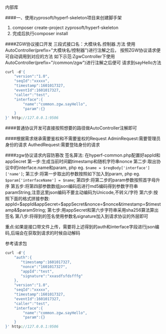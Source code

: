 ####
内部库

####一、使用zyprosoft/hyperf-skeleton项目来创建脚手架
1. composer create-project zyprosoft/hyperf-skeleton
2. 完成后执行composer install

####ZGW协议接口开发
三段式接口名：大模块名.控制器.方法
使用AutoController(prefix="大模块名/控制器")进行注解之后，
按照ZGW协议请求便可自动调用到对应的方法
如下示范:ZgwController下使用AutoController(prefix="/common/zgw")进行注解之后便可
请求到sayHello方法
```php
curl -d'{
    "version":"1.0",
    "seqId":"xxxxx",
    "timestamp":1601017327,
    "eventId":1601017327,
    "caller":"test",
    "interface":{
        "name":"common.zgw.sayHello",
        "param":{}
    }
}' http://127.0.0.1:9506
```

####普通协议开发可直接按照想要的路径做AutoController注解即可

####根据需求继承需要鉴权和不需要鉴权的Request
AdminRequest:需要管理员身份的请求
AuthedRequest:需要登陆身份的请求

####zgw协议请求内容防篡改
签名算法:
在hyperf-common.php配置好appId和appSecret
第一步:生成当前时间戳timestamp和随机字符串nonce
第二步:取出协议中的interface.name和param, php eg. ```$name = $reqBody['interface']['name']```;
第三步:将第一步取出的参数按照如下加入到param, php eg. ```$param['interfaceName'] = $name```;
第四步:将第二步的param参数按照首字母升序 
第五步:将第四部参数数组json编码后进行md5编码得到参数字符串paramString,注意这里json编码不要主动编码为Unicode,不转义/字符
第六步:按照下面的格式拼接参数:
appId=$appId&appSecret=$appSecret&nonce=$nonce&timestamp=$timestamp&$paramString;
第七步:用appSecret和第六步字符串采用sha256算法算出签名
第八步:将得到的签名使用参数名signature加入到请求协议的外层即可

重点:如果是接口带文件上传，需要将上述得到的auth和interface字段进行json编码,后端会在获取到请求的时候自动解码

参考请求包
```php
curl -d'{
    "auth":{
       "timestamp":1601017327,
       "nonce":"1601017327",
       "appId":"test",
       "signature":"xxasdfsfdsfffg"
    },
    "version":"1.0",
    "seqId":"xxxxx",
    "timestamp":1601017327,
    "eventId":1601017327,
    "caller":"test",
    "interface":{
        "name":"common.zgw.sayHello",
        "param":{}
    }
}' http://127.0.0.1:9506
```
